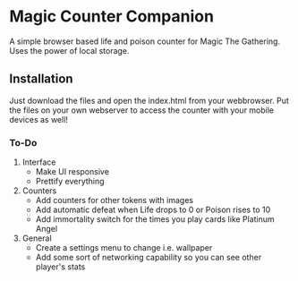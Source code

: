 # Magic Counter Companion
A simple browser based life and poison counter for Magic The Gathering. Uses the power of local storage.

## Installation
Just download the files and open the index.html from your webbrowser. Put the files on your own webserver to access the counter with your mobile devices as well!

### To-Do
1. Interface
	- Make UI responsive
	- Prettify everything
2. Counters
	- Add counters for other tokens with images
	- Add automatic defeat when Life drops to 0 or Poison rises to 10
	- Add immortality switch for the times you play cards like Platinum Angel
3. General
	- Create a settings menu to change i.e. wallpaper
	- Add some sort of networking capability so you can see other player's stats